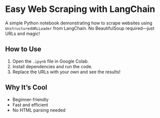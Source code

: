 # Easy Web Scraping with LangChain
A simple Python notebook demonstrating how to scrape websites using `UnstructuredURLLoader` from LangChain. No BeautifulSoup required—just URLs and magic!

## How to Use
1. Open the `.ipynb` file in Google Colab.
2. Install dependencies and run the code.
3. Replace the URLs with your own and see the results!

## Why It’s Cool
- Beginner-friendly
- Fast and efficient
- No HTML parsing needed
